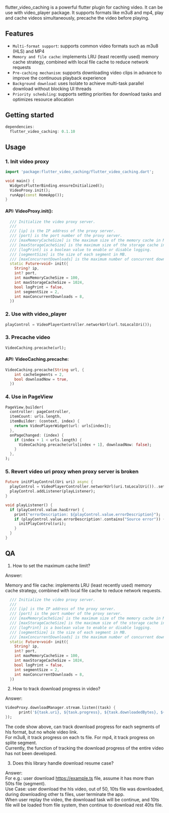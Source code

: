 flutter_video_caching is a powerful flutter plugin for caching video. It can be use with
video_player package. It supports formats like m3u8 and mp4, play and cache videos simultaneously,
precache the video before playing.

## Features

+ `Multi-format support`: supports common video formats such as m3u8 (HLS) and MP4
+ `Memory and file cache`: implements LRU (least recently used) memory cache strategy, combined with
  local file cache to reduce network requests
+ `Pre-caching mechanism`: supports downloading video clips in advance to improve the continuous
  playback experience
+ `Background download`: uses Isolate to achieve multi-task parallel download without blocking UI
  threads
+ `Priority scheduling`: supports setting priorities for download tasks and optimizes resource
  allocation

## Getting started

``` dart
dependencies:
  flutter_video_caching: 0.1.10
```

## Usage

### 1. Init video proxy

``` dart
import 'package:flutter_video_caching/flutter_video_caching.dart';

void main() {
  WidgetsFlutterBinding.ensureInitialized();
  VideoProxy.init();
  runApp(const HomeApp());
}
```

#### API: VideoProxy.init():

``` dart
  /// Initialize the video proxy server.
  ///
  /// [ip] is the IP address of the proxy server.
  /// [port] is the port number of the proxy server.
  /// [maxMemoryCacheSize] is the maximum size of the memory cache in MB.
  /// [maxStorageCacheSize] is the maximum size of the storage cache in MB.
  /// [logPrint] is a boolean value to enable or disable logging.
  /// [segmentSize] is the size of each segment in MB.
  /// [maxConcurrentDownloads] is the maximum number of concurrent downloads.
  static Future<void> init({
    String? ip,
    int? port,
    int maxMemoryCacheSize = 100,
    int maxStorageCacheSize = 1024,
    bool logPrint = false,
    int segmentSize = 2,
    int maxConcurrentDownloads = 8,
  })

```


### 2. Use with video_player

``` dart
playControl = VideoPlayerController.networkUrl(url.toLocalUri());
```

### 3. Precache video

``` dart
VideoCaching.precache(url);
```

#### API: VideoCaching.precache:

``` dart
VideoCaching.precache(String url, {
    int cacheSegments = 2,
    bool downloadNow = true,
  })
```

### 4. Use in PageView

``` dart
PageView.builder(
  controller: pageController,
  itemCount: urls.length,
  itemBuilder: (context, index) {
    return VideoPlayerWidget(url: urls[index]);
  },
  onPageChanged: (index) {
    if (index + 1 < urls.length) {
      VideoCaching.precache(urls[index + 1], downloadNow: false);
    }
  },
);
```

### 5. Revert video uri proxy when proxy server is broken

``` dart
Future initPlayControl(Uri uri) async {
  playControl = VideoPlayerController.networkUrl(uri.toLocalUri())..setLooping(true);
  playControl.addListener(playListener);
}

void playListener() {
  if (playControl.value.hasError) {
    print("errorDescription: ${playControl.value.errorDescription}");
    if (playControl.value.errorDescription!.contains("Source error")) {
      initPlayControl(uri);
    }
  }
}
```

## QA

1. How to set the maximum cache limit?

Answer: 

Memory and file cache: implements LRU (least recently used) memory cache strategy, combined with local file cache to reduce network requests.

```dart
  /// Initialize the video proxy server.
  ///
  /// [ip] is the IP address of the proxy server.
  /// [port] is the port number of the proxy server.
  /// [maxMemoryCacheSize] is the maximum size of the memory cache in MB.
  /// [maxStorageCacheSize] is the maximum size of the storage cache in MB.
  /// [logPrint] is a boolean value to enable or disable logging.
  /// [segmentSize] is the size of each segment in MB.
  /// [maxConcurrentDownloads] is the maximum number of concurrent downloads.
  static Future<void> init({
    String? ip,
    int? port,
    int maxMemoryCacheSize = 100,
    int maxStorageCacheSize = 1024,
    bool logPrint = false,
    int segmentSize = 2,
    int maxConcurrentDownloads = 8,
  })
```

2. How to track download progress in video?

Answer: <br>
```dart
VideoProxy.downloadManager.stream.listen((task) {
      print('${task.uri}, ${task.progress}, ${task.downloadedBytes}, ${task.totalBytes}');
});
```
The code show above, can track download progress for each segments of hls format, but no whole video link.<br>
For m3u8, it track progress on each ts file. For mp4, it track progress on splite segment.<br>
Currently, the function of tracking the download progress of the entire video has not been developed.<br>

3. Does this library handle download resume case?

Answer: <br>
For e.g.: user download https://example.ts file, assume it has more than 50ts file (segment).<br>
Use Case: user download the hls video, out of 50, 10ts file was downloaded, during downloading other ts files, user terminate the app.<br>
When user replay the video, the downloaad task will be continue, and 10ts file will be loaded from file system, then continue to download rest 40ts file.<br>

